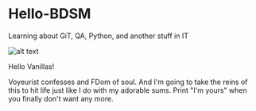 # Hello-BDSM
Learning about GiT, QA, Python,  and another stuff in IT

![alt text](https://i.pinimg.com/originals/35/b5/1b/35b51b3e4593a377b8f56b4511ce5052.jpg)

Hello Vanillas!

Voyeurist confesses and FDom of soul.
And I'm going to take the reins of this to hit life just like I do with my adorable sums.
Print "I'm yours" when you finally don't want any more.
